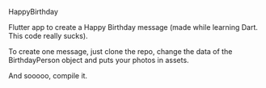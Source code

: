 
HappyBirthday

Flutter app to create a Happy Birthday message (made while learning Dart. This code really sucks).

To create one message, just clone the repo, change the data of the BirthdayPerson object and puts your photos in assets.

And sooooo, compile it.
